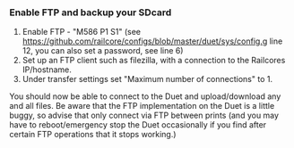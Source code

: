 ### Enable FTP and backup your SDcard

1. Enable FTP - "M586 P1 S1" (see https://github.com/railcore/configs/blob/master/duet/sys/config.g line 12, you can also set a password, see line 6)
1. Set up an FTP client such as filezilla, with a connection to the Railcores IP/hostname.
1. Under transfer settings set "Maximum number of connections" to 1.

You should now be able to connect to the Duet and upload/download any and all files.
Be aware that the FTP implementation on the Duet is a little buggy, so advise that only connect via FTP between prints (and you may have to reboot/emergency stop the Duet occasionally if you find after certain FTP operations that it stops working.)
